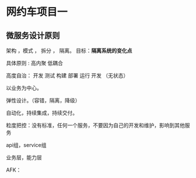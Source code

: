 # 网约车项目一

## 微服务设计原则

架构 ，模式 ， 拆分 ， 隔离。 目标：**隔离系统的变化点**

具体原则 :  高内聚  低耦合 

高度自治： 开发 测试  构建 部署  运行 开发  （无状态）

以业务为中心。

弹性设计。（容错，隔离，降级）

自动化，持续集成，持续交付。

粒度把控：没有标准，任何一个服务，不要因为自己的开发和维护，影响到其他服务

api组，service组

业务层，能力层



AFK：

